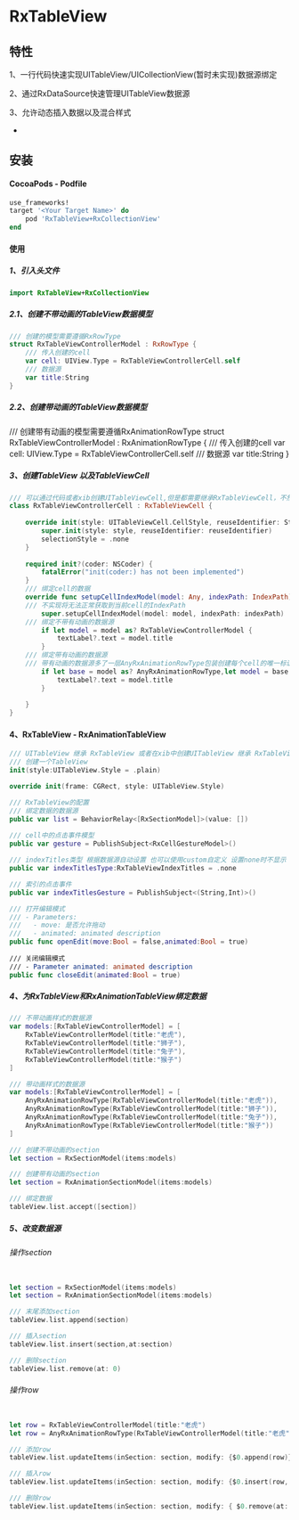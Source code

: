 # RxTableView


## 特性

1、一行代码快速实现UITableView/UICollectionView(暂时未实现)数据源绑定

2、通过RxDataSource快速管理UITableView数据源

3、允许动态插入数据以及混合样式

-


## 安装 

#### CocoaPods - Podfile

```ruby
use_frameworks!
target '<Your Target Name>' do
	pod 'RxTableView+RxCollectionView'
end
```

#### 使用

##### 1、引入头文件

```swift
import RxTableView+RxCollectionView
```
##### 2.1、创建不带动画的TableView数据模型 
	
```swift
/// 创建的模型需要遵循RxRowType
struct RxTableViewControllerModel : RxRowType {
    /// 传入创建的cell
    var cell: UIView.Type = RxTableViewControllerCell.self
    /// 数据源
    var title:String
}
```

##### 2.2、创建带动画的TableView数据模型 
/// 创建带有动画的模型需要遵循RxAnimationRowType
struct RxTableViewControllerModel : RxAnimationRowType {
    /// 传入创建的cell
    var cell: UIView.Type = RxTableViewControllerCell.self
    /// 数据源
    var title:String
}

##### 3、创建TableView 以及TableViewCell
```swift
/// 可以通过代码或者xib创建UITableViewCell,但是都需要继承RxTableViewCell，不然无法进行数据的绑定
class RxTableViewControllerCell : RxTableViewCell {
    
    override init(style: UITableViewCell.CellStyle, reuseIdentifier: String?) {
        super.init(style: style, reuseIdentifier: reuseIdentifier)
        selectionStyle = .none
    }
    
    required init?(coder: NSCoder) {
        fatalError("init(coder:) has not been implemented")
    }
    /// 绑定cell的数据
    override func setupCellIndexModel(model: Any, indexPath: IndexPath) {
	/// 不实现将无法正常获取到当前cell的IndexPath
        super.setupCellIndexModel(model: model, indexPath: indexPath)
	/// 绑定不带有动画的数据源
        if let model = model as? RxTableViewControllerModel {
            textLabel?.text = model.title
        }
	/// 绑定带有动画的数据源
	/// 带有动画的数据源多了一层AnyRxAnimationRowType包装创建每个cell的唯一标识，最后从_base中获取数据模型
        if let base = model as? AnyRxAnimationRowType,let model = base._base as? RxTableViewControllerModel {
            textLabel?.text = model.title
        }
        
    }
}

```
#### 4、RxTableView - RxAnimationTableView

```swift
/// UITableView 继承 RxTableView 或者在xib中创建UITableView 继承 RxTableView
/// 创建一个TableView
init(style:UITableView.Style = .plain)

override init(frame: CGRect, style: UITableView.Style)

/// RxTableView的配置
/// 绑定数据的数据源
public var list = BehaviorRelay<[RxSectionModel]>(value: [])
    
/// cell中的点击事件模型
public var gesture = PublishSubject<RxCellGestureModel>()

/// indexTitles类型 根据数据源自动设置 也可以使用custom自定义 设置none时不显示
public var indexTitlesType:RxTableViewIndexTitles = .none

/// 索引的点击事件
public var indexTitlesGesture = PublishSubject<(String,Int)>()

/// 打开编辑模式
/// - Parameters:
///   - move: 是否允许拖动
///   - animated: animated description
public func openEdit(move:Bool = false,animated:Bool = true)
    
/// 关闭编辑模式
/// - Parameter animated: animated description
public func closeEdit(animated:Bool = true)

```


##### 4、为RxTableView和RxAnimationTableView绑定数据

```swift 
/// 不带动画样式的数据源
var models:[RxTableViewControllerModel] = [
	RxTableViewControllerModel(title:"老虎"),
	RxTableViewControllerModel(title:"狮子"),
	RxTableViewControllerModel(title:"兔子"),
	RxTableViewControllerModel(title:"猴子")
]

/// 带动画样式的数据源
var models:[RxTableViewControllerModel] = [
	AnyRxAnimationRowType(RxTableViewControllerModel(title:"老虎")),
	AnyRxAnimationRowType(RxTableViewControllerModel(title:"狮子")),
	AnyRxAnimationRowType(RxTableViewControllerModel(title:"兔子")),
	AnyRxAnimationRowType(RxTableViewControllerModel(title:"猴子"))
]

/// 创建不带动画的section
let section = RxSectionModel(items:models)

/// 创建带有动画的section
let section = RxAnimationSectionModel(items:models)

/// 绑定数据
tableView.list.accept([section])

```

##### 5、改变数据源

###### 操作section

```swift

let section = RxSectionModel(items:models)
let section = RxAnimationSectionModel(items:models)

/// 末尾添加section
tableView.list.append(section)

/// 插入section
tableView.list.insert(section,at:section)

/// 删除section
tableView.list.remove(at: 0)

```

###### 操作row

```swift

let row = RxTableViewControllerModel(title:"老虎")
let row = AnyRxAnimationRowType(RxTableViewControllerModel(title:"老虎"))

/// 添加row
tableView.list.updateItems(inSection: section, modify: {$0.append(row)})

/// 插入row
tableView.list.updateItems(inSection: section, modify: {$0.insert(row, at: 0)})

/// 删除row
tableView.list.updateItems(inSection: section, modify: { $0.remove(at: 0)})

```



